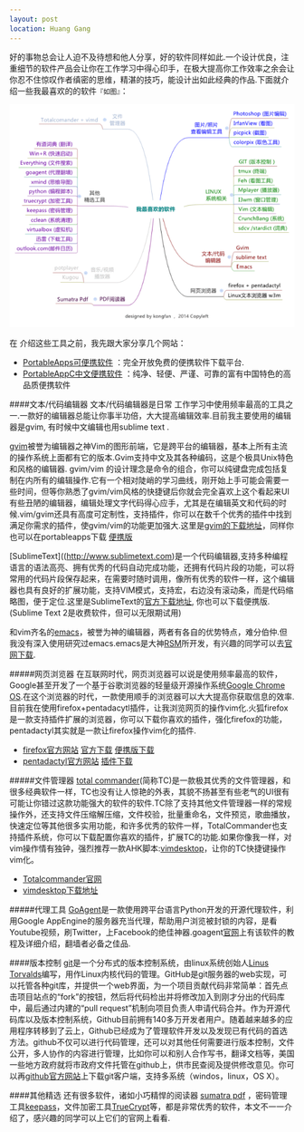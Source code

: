 ```yaml
---
layout: post
location: Huang Gang
---
```


好的事物总会让人迫不及待想和他人分享，好的软件同样如此.一个设计优良，注重细节的软件产品会让你在工作学习中得心印手，在极大提高你工作效率之余会让你忍不住惊叹作者缜密的思维，精湛的技巧，能设计出如此经典的作品.下面就介绍一些我最喜欢的的软件`『如图』`：

![我最喜欢的软件](/images/tools.gif)

在 介绍这些工具之前，我先跟大家分享几个网站：

+ [PortableApps可便携软件](http://portableapps.com/) ：完全开放免费的便携软件下载平台.
+ [PortableAppC中文便携软件](http://www.portableappc.com/) ：纯净、轻便、严谨、可靠的富有中国特色的高品质便携软件    

<p></P>  

####文本/代码编辑器
文本/代码编辑器是日常 工作学习中使用频率最高的工具之一.一款好的编辑器总能让你事半功倍，大大提高编辑效率.目前我主要使用的编辑器是gvim, 有时候中文编辑也用sublime text .

[gvim][]被誉为编辑器之神Vim的图形前端，它是跨平台的编辑器，基本上所有主流的操作系统上面都有它的版本.Gvim支持中文及其各种编码，这是个极具Unix特色和风格的编辑器.
gvim/vim 的设计理念是命令的组合，你可以纯键盘完成包括复制在内所有的编辑操作.它有一个相对陡峭的学习曲线，刚开始上手可能会需要一些时间，但等你熟悉了gvim/vim风格的快捷键后你就会完全喜欢上这个看起来UI有些丑陋的编辑器，编辑处理文字代码得心应手，尤其是在编辑英文和代码的时候.vim/gvim还具有高度可定制性，支持插件，你可以在数千个优秀的插件中找到满足你需求的插件，使gvim/vim的功能更加强大.这里是[gvim的下载地址][]，同样你也可以在portableapps下载
[便携版](http://portableapps.com/apps/development/gvim_portable)

[gvim]:http://www.vim.org/index.php
[gvim的下载地址]:ftp://ftp.vim.org/pub/vim/pc/gvim74.exe

[SublimeText]((http://www.sublimetext.com)是一个代码编辑器,支持多种编程语言的语法高亮、拥有优秀的代码自动完成功能，还拥有代码片段的功能，可以将常用的代码片段保存起来，在需要时随时调用，像所有优秀的软件一样，这个编辑器也具有良好的扩展功能，支持VIM模式，支持宏，右边没有滚动条，而是代码缩略图，便于定位.这里是SublimeText的[官方下载地址](http://www.sublimetext.com/2), 你也可以下载便携版.(Sublime Text 2是收费软件，但可以无限期试用)

和vim齐名的[emacs](http://www.gnu.org/software/emacs/)，被誉为神的编辑器，两者有各自的优势特点，难分伯仲.但我没有深入使用研究过emacs.emacs是大神[RSM](https://www.stallman.org/)所开发，有兴趣的同学可以去[官网下载](http://www.gnu.org/software/emacs/).

#####网页浏览器
在互联网时代，网页浏览器可以说是使用频率最高的软件，Google甚至开发了一个基于谷歌浏览器的轻量级开源操作系统[Google Chrome OS](http://baike.baidu.com/view/2627636.htm).在这个浏览器的时代，一款使用顺手的浏览器可以大大提高你获取信息的效率.目前我在使用firefox+pentadacytl插件，让我浏览网页的操作vim化.火狐firefox是一款支持插件扩展的浏览器，你可以下载你喜欢的插件，强化firefox的功能，pentadactyl其实就是一款让firefox操作vim化的插件.

+ [firefox官方网站](http://www.firefox.com.cn/) [官方下载](http://www.firefox.com.cn/download/) [便携版下载](http://portableapps.com/apps/internet/firefox_portable)
+ [pentadactyl官方网站](http://5digits.org/pentadactyl/) [插件下载](http://5digits.org/pentadactyl/#sect-download)        

<p></P>

#####文件管理器
[total commander](http://baike.baidu.com/view/466998.htm)(简称TC)是一款极其优秀的文件管理器，和很多经典软件一样，TC也没有让人惊艳的外表，其貌不扬甚至有些老气的UI很有可能让你错过这款功能强大的软件的软件.TC除了支持其他文件管理器一样的常规操作外，还支持文件压缩解压缩，文件校验，批量重命名，文件预览，歌曲播放，快速定位等其他很多实用功能，和许多优秀的软件一样，TotalCommander也支持插件系统，你可以下载配置你喜欢的插件，扩展TC的功能.如果你像我一样，对vim操作情有独钟，强烈推荐一款AHK脚本:[vimdesktop](https://github.com/victorwoo/vimdesktop)，让你的TC快捷键操作vim化。

*   [Totalcommander官网](http://www.ghisler.com/)
*   [vimdesktop下载地址](https://github.com/victorwoo/vimdesktop)        

<p></P>

#####代理工具
[GoAgent](https://code.google.com/p/goagent/)是一款使用跨平台语言Python开发的开源代理软件，利用Google AppEngine的服务器充当代理，帮助用户浏览被封锁的内容，是看Youtube视频，刷Twitter，上Facebook的绝佳神器.goagent[官网](https://code.google.com/p/goagent/)上有该软件的教程及详细介绍，翻墙者必备之佳品.

####版本控制
[git](http://baike.baidu.com/subview/1531489/12032478.htm)是一个分布式的版本控制系统，由linux系统创始人[Linus Torvalds](http://baike.baidu.com/view/117611.htm)编写，用作Linux内核代码的管理。GitHub是git服务器的web实现，可以托管各种git库，并提供一个web界面，为一个项目贡献代码非常简单：首先点击项目站点的“fork”的按钮，然后将代码检出并将修改加入到刚才分出的代码库中，最后通过内建的“pull request”机制向项目负责人申请代码合并。作为开源代码库以及版本控制系统，Github目前拥有140多万开发者用户。随着越来越多的应用程序转移到了云上，Github已经成为了管理软件开发以及发现已有代码的首选方法。github不仅可以进行代码管理，还可以对其他任何需要进行版本控制，文件公开，多人协作的内容进行管理，比如你可以和别人合作写书，翻译文档等，美国一些地方政府就将市政府文件托管在github上，供市民查阅及提供修改意见。你可以再[github官方网站](https://github.com/)上下载git客户端，支持多系统（windos，linux，OS X）。

####其他精选
还有很多软件，诸如小巧精悍的阅读器 [sumatra pdf](http://code.google.com/p/sumatrapdf/) ，密码管理工具[keepass](http://www.keepass.info/)，文件加密工具[TrueCrypt](http://truecrypt.sourceforge.net/)等，都是非常优秀的软件，本文不一一介绍了，感兴趣的同学可以上它们的官网上看看.
